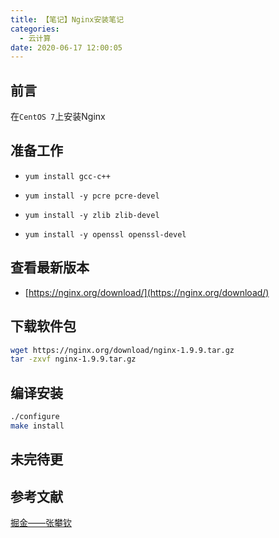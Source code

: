 ```yaml
---
title: 【笔记】Nginx安装笔记
categories:
  - 云计算
date: 2020-06-17 12:00:05
---
```


## 前言

在`CentOS 7`上安装Nginx

<!-- more -->

## 准备工作

- `yum install gcc-c++`

- `yum install -y pcre pcre-devel`

- `yum install -y zlib zlib-devel`

- `yum install -y openssl openssl-devel`

## 查看最新版本

- [https://nginx.org/download/](https://nginx.org/download/)

## 下载软件包

``` sh
wget https://nginx.org/download/nginx-1.9.9.tar.gz
tar -zxvf nginx-1.9.9.tar.gz
```

## 编译安装

``` sh
./configure
make install
```

## 未完待更

## 参考文献

[掘金——张攀钦](https://juejin.im/post/5cffb3f76fb9a07eca69731a)


